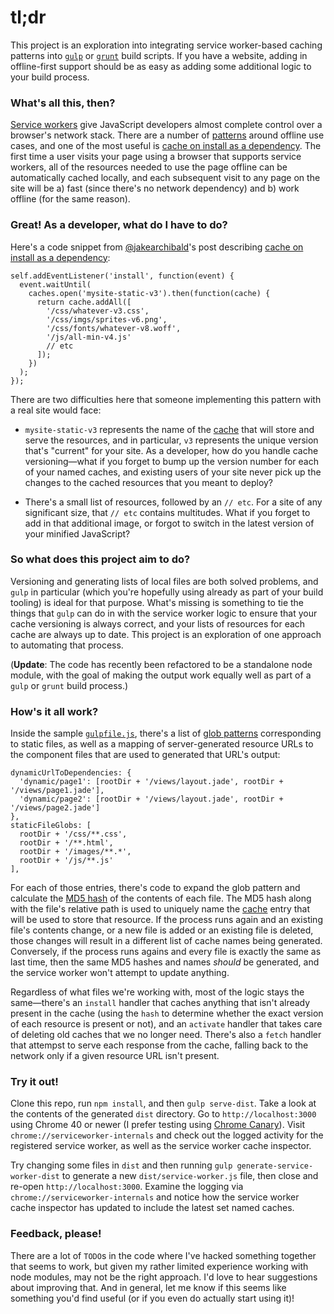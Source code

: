 # tl;dr
This project is an exploration into integrating service worker-based caching patterns into  [`gulp`](http://gulpjs.com/) or [`grunt`](http://gruntjs.com/) build scripts. If you have a website, adding in offline-first support should be as easy as adding some additional logic to your build process.

### What's all this, then?
[Service workers](https://slightlyoff.github.io/ServiceWorker/spec/service_worker/index.html) give JavaScript developers almost complete control over a browser's network stack. There are a number of [patterns](http://jakearchibald.com/2014/offline-cookbook/) around offline use cases, and one of the most useful is [cache on install as a dependency](http://jakearchibald.com/2014/offline-cookbook/#on-install-as-a-dependency). The first time a user visits your page using a browser that supports service workers, all of the resources needed to use the page offline can be automatically cached locally, and each subsequent visit to any page on the site will be a) fast (since there's no network dependency) and b) work offline (for the same reason).

### Great! As a developer, what do I have to do?
Here's a code snippet from [@jakearchibald](https://github.com/jakearchibald)'s post describing [cache on install as a dependency](http://jakearchibald.com/2014/offline-cookbook/#on-install-as-a-dependency):

    self.addEventListener('install', function(event) {
      event.waitUntil(
        caches.open('mysite-static-v3').then(function(cache) {
          return cache.addAll([
            '/css/whatever-v3.css',
            '/css/imgs/sprites-v6.png',
            '/css/fonts/whatever-v8.woff',
            '/js/all-min-v4.js'
            // etc
          ]);
        })
      );
    });
    
There are two difficulties here that someone implementing this pattern with a real site would face:

- `mysite-static-v3` represents the name of the [cache](https://slightlyoff.github.io/ServiceWorker/spec/service_worker/index.html#cache-objects) that will store and serve the resources, and in particular, `v3` represents the unique version that's "current" for your site. As a developer, how do you handle cache versioning—what if you forget to bump up the version number for each of your named caches, and existing users of your site never pick up the changes to the cached resources that you meant to deploy?

- There's a small list of resources, followed by an `// etc`. For a site of any significant size, that `// etc` contains multitudes. What if you forget to add in that additional image, or forgot to switch in the latest version of your minified JavaScript?

### So what does this project aim to do?
Versioning and generating lists of local files are both solved problems, and `gulp` in particular (which you're hopefully using already as part of your build tooling) is ideal for that purpose. What's missing is something to tie the things that `gulp` can do in with the service worker logic to ensure that your cache versioning is always correct, and your lists of resources for each cache are always up to date. This project is an exploration of one approach to automating that process.

(**Update**: The code has recently been refactored to be a standalone node module, with the goal of making the output work equally well as part of a `gulp` or `grunt` build process.)

### How's it all work?

Inside the sample [`gulpfile.js`](https://github.com/jeffposnick/gulp-sw-precache/blob/master/demo/gulpfile.js), there's a list of [glob patterns](https://github.com/isaacs/node-glob) corresponding to static files, as well as a mapping of server-generated resource URLs to the component files that are used to generated that URL's output:

    dynamicUrlToDependencies: {
      'dynamic/page1': [rootDir + '/views/layout.jade', rootDir + '/views/page1.jade'],
      'dynamic/page2': [rootDir + '/views/layout.jade', rootDir + '/views/page2.jade']
    },
    staticFileGlobs: [
      rootDir + '/css/**.css',
      rootDir + '/**.html',
      rootDir + '/images/**.*',
      rootDir + '/js/**.js'
    ],

For each of those entries, there's code to expand the glob pattern and calculate the [MD5 hash](http://en.wikipedia.org/wiki/MD5) of the contents of each file. The MD5 hash along with the file's relative path is used to uniquely name the [cache](https://slightlyoff.github.io/ServiceWorker/spec/service_worker/index.html#cache-objects) entry that will be used to store that resource. If the process runs again and an existing file's contents change, or a new file is added or an existing file is deleted, those changes will result in a different list of cache names being generated. Conversely, if the process runs agains and every file is exactly the same as last time, then the same MD5 hashes and names *should* be generated, and the service worker won't attempt to update anything.

Regardless of what files we're working with, most of the logic stays the same—there's an `install` handler that caches anything that isn't already present in the cache (using the `hash` to determine whether the exact version of each resource is present or not), and an `activate` handler that takes care of deleting old caches that we no longer need. There's also a `fetch` handler that attempst to serve each response from the cache, falling back to the network only if a given resource URL isn't present.

### Try it out!
Clone this repo, run `npm install`, and then `gulp serve-dist`. Take a look at the contents of the generated `dist` directory. Go to `http://localhost:3000` using Chrome 40 or newer (I prefer testing using [Chrome Canary](https://www.google.com/chrome/browser/canary.html)). Visit `chrome://serviceworker-internals` and check out the logged activity for the registered service worker, as well as the service worker cache inspector.

Try changing some files in `dist` and then running `gulp generate-service-worker-dist` to generate a new `dist/service-worker.js` file, then close and re-open `http://localhost:3000`. Examine the logging via `chrome://serviceworker-internals` and notice how the service worker cache inspector has updated to include the latest set named caches.

### Feedback, please!
There are a lot of `TODO`s in the code where I've hacked something together that seems to work, but given my rather limited experience working with node modules, may not be the right approach. I'd love to hear suggestions about improving that. And in general, let me know if this seems like something you'd find useful (or if you even do actually start using it)!
